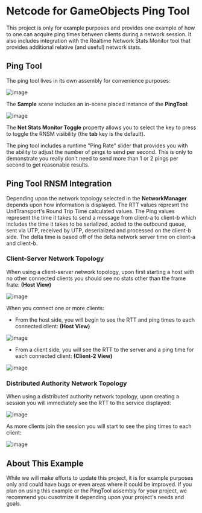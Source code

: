 # Netcode for GameObjects Ping Tool
This project is only for example purposes and provides one example of how to one can acquire ping times between clients during a network session. It also includes integration with the Realtime Network Stats Monitor tool that provides additional relative (and useful) network stats.

## Ping Tool
The ping tool lives in its own assembly for convenience purposes:

![image](https://github.com/user-attachments/assets/d2fdecda-e8ec-4d1a-ae6e-4590c6fcce40)

The **Sample** scene includes an in-scene placed instance of the **PingTool**:

![image](https://github.com/user-attachments/assets/4e7c8af1-bc15-4b93-95f1-86367abea5ab)

The **Net Stats Monitor Toggle** property allows you to select the key to press to toggle the RNSM visibility (the **tab** key is the default).

The ping tool includes a runtime "Ping Rate" slider that provides you with the ability to adjust the number of pings to send per second. This is only to demonstrate you really don't need to send more than 1 or 2 pings per second to get reasonable results.


## Ping Tool RNSM Integration
Depending upon the network topology selected in the **NetworkManager** depends upon how information is displayed.
The RTT values represnt the UnitTransport's Round Trip Time calculated values.
The Ping values represent the time it takes to send a message from client-a to client-b which includes the time it takes to be serialized, added to the outbound queue, sent via UTP, received by UTP, deserialized and processed on the client-b side. The delta time is based off of the delta network server time on client-a and client-b.

### Client-Server Network Topology
When using a client-server network topology, upon first starting a host with no other connected clients you should see no stats other than the frame frate:
**(Host View)**

![image](https://github.com/user-attachments/assets/9c5c16f7-bb41-4c6b-945d-b3dfcb3a3fea)

When you connect one or more clients:
- From the host side, you will begin to see the RTT and ping times to each connected client:
**(Host View)**
  
![image](https://github.com/user-attachments/assets/b130f453-6acf-4e1e-b264-d69c7ae7be23)

- From a client side, you will see the RTT to the server and a ping time for each connected client:
**(Client-2 View)**
  
![image](https://github.com/user-attachments/assets/73e7d93a-5f6c-4c0f-b044-ef35315f33a0)

### Distributed Authority Network Topology
When using a distributed authority network topology, upon creating a session you will immediately see the RTT to the service displayed:

![image](https://github.com/user-attachments/assets/c1f36a49-9986-4b26-b78d-feadc8f00d2a)

As more clients join the session you will start to see the ping times to each client:

![image](https://github.com/user-attachments/assets/06abcaac-693f-4b7f-bf13-03c63dd684bf)

## About This Example
While we will make efforts to update this project, it is for example purposes only and could have bugs or even areas where it could be improved. If you plan on using this example or the PingTool assembly for your project, we recommend you cusotmize it depending upon your project's needs and goals.







